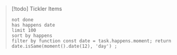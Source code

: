 > [!todo] Tickler Items
>
> ```tasks
> not done
> has happens date
> limit 100
> sort by happens
> filter by function const date = task.happens.moment; return date.isSame(moment().date(12), 'day') ;
> ```
